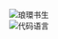 ![琅環书生](https://github-readme-stats.vercel.app/api?username=zhuangzhi213)  
![代码语言](https://github-readme-stats.vercel.app/api/top-langs/?username=anuraghazra)
